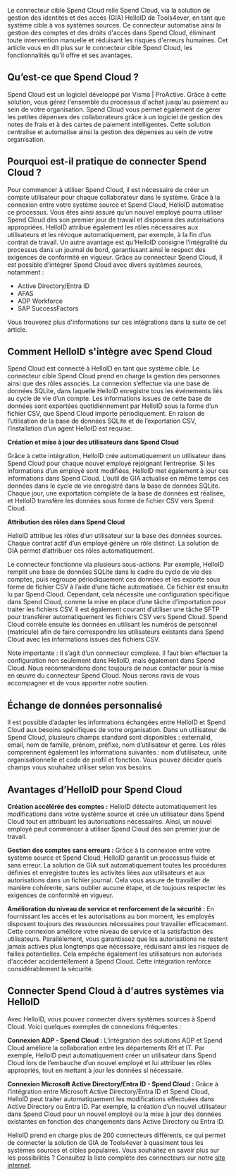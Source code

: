 Le connecteur cible Spend Cloud relie Spend Cloud, via la solution de gestion des identités et des accès (GIA) HelloID de Tools4ever, en tant que système cible à vos systèmes sources. Ce connecteur automatise ainsi la gestion des comptes et des droits d'accès dans Spend Cloud, éliminant toute intervention manuelle et réduisant les risques d'erreurs humaines. Cet article vous en dit plus sur le connecteur cible Spend Cloud, les fonctionnalités qu'il offre et ses avantages. 

## Qu’est-ce que Spend Cloud ?

Spend Cloud est un logiciel développé par Visma | ProActive. Grâce à cette solution, vous gérez l'ensemble du processus d'achat jusqu'au paiement au sein de votre organisation. Spend Cloud vous permet également de gérer les petites dépenses des collaborateurs grâce à un logiciel de gestion des notes de frais et à des cartes de paiement intelligentes. Cette solution centralise et automatise ainsi la gestion des dépenses au sein de votre organisation.

## Pourquoi est-il pratique de connecter Spend Cloud ?

Pour commencer à utiliser Spend Cloud, il est nécessaire de créer un compte utilisateur pour chaque collaborateur dans le système. Grâce à la connexion entre votre système source et Spend Cloud, HelloID automatise ce processus. Vous êtes ainsi assuré qu’un nouvel employé pourra utiliser Spend Cloud dès son premier jour de travail et disposera des autorisations appropriées.
HelloID attribue également les rôles nécessaires aux utilisateurs et les révoque automatiquement, par exemple, à la fin d’un contrat de travail. Un autre avantage est qu'HelloID consigne l’intégralité du processus dans un journal de bord, garantissant ainsi le respect des exigences de conformité en vigueur.
Grâce au connecteur Spend Cloud, il est possible d’intégrer Spend Cloud avec divers systèmes sources, notamment :

*	Active Directory/Entra ID
*	AFAS
*	ADP Workforce
*	SAP SuccessFactors

Vous trouverez plus d'informations sur ces intégrations dans la suite de cet article.

## Comment HelloID s'intègre avec Spend Cloud

Spend Cloud est connecté à HelloID en tant que système cible. Le connecteur cible Spend Cloud prend en charge la gestion des personnes ainsi que des rôles associés. La connexion s’effectue via une base de données SQLite, dans laquelle HelloID enregistre tous les événements liés au cycle de vie d’un compte. Les informations issues de cette base de données sont exportées quotidiennement par HelloID sous la forme d’un fichier CSV, que Spend Cloud importe périodiquement. En raison de l’utilisation de la base de données SQLite et de l’exportation CSV, l’installation d’un agent HelloID est requise.

**Création et mise à jour des utilisateurs dans Spend Cloud**

Grâce à cette intégration, HelloID crée automatiquement un utilisateur dans Spend Cloud pour chaque nouvel employé rejoignant l’entreprise. Si les informations d’un employé sont modifiées, HelloID met également à jour ces informations dans Spend Cloud. L’outil de GIA actualise en même temps ces données dans le cycle de vie enregistré dans la base de données SQLite. Chaque jour, une exportation complète de la base de données est réalisée, et HelloID transfère les données sous forme de fichier CSV vers Spend Cloud. 

**Attribution des rôles dans Spend Cloud**

HelloID attribue les rôles d’un utilisateur sur la base des données sources. Chaque contrat actif d’un employé génère un rôle distinct. La solution de GIA permet d’attribuer ces rôles automatiquement.

Le connecteur fonctionne via plusieurs sous-actions. Par exemple, HelloID remplit une base de données SQLite dans le cadre du cycle de vie des comptes, puis regroupe périodiquement ces données et les exporte sous forme de fichier CSV à l’aide d’une tâche automatisée. Ce fichier est ensuite lu par Spend Cloud. Cependant, cela nécessite une configuration spécifique dans Spend Cloud, comme la mise en place d’une tâche d’importation pour traiter les fichiers CSV. Il est également courant d’utiliser une tâche SFTP pour transférer automatiquement les fichiers CSV vers Spend Cloud. Spend Cloud corrèle ensuite les données en utilisant les numéros de personnel (matricule) afin de faire correspondre les utilisateurs existants dans Spend Cloud avec les informations issues des fichiers CSV.

Note importante : Il s’agit d’un connecteur complexe. Il faut bien effectuer la configuration non seulement dans HelloID, mais également dans Spend Cloud. Nous recommandons donc toujours de nous contacter pour la mise en œuvre du connecteur Spend Cloud. Nous serons ravis de vous accompagner et de vous apporter notre soutien.

## Échange de données personnalisé

Il est possible d’adapter les informations échangées entre HelloID et Spend Cloud aux besoins spécifiques de votre organisation. Dans un utilisateur de Spend Cloud, plusieurs champs standard sont disponibles : externalid, email, nom de famille, prénom, préfixe, nom d’utilisateur et genre. Les rôles comprennent également les informations suivantes : nom d’utilisateur, unité organisationnelle et code de profil et fonction. Vous pouvez décider quels champs vous souhaitez utiliser selon vos besoins.

## Avantages d’HelloID pour Spend Cloud

**Création accélérée des comptes :** HelloID détecte automatiquement les modifications dans votre système source et crée un utilisateur dans Spend Cloud tout en attribuant les autorisations nécessaires. Ainsi, un nouvel employé peut commencer à utiliser Spend Cloud dès son premier jour de travail.

**Gestion des comptes sans erreurs :** Grâce à la connexion entre votre système source et Spend Cloud, HelloID garantit un processus fluide et sans erreur. La solution de GIA suit automatiquement toutes les procédures définies et enregistre toutes les activités liées aux utilisateurs et aux autorisations dans un fichier journal. Cela vous assure de travailler de manière cohérente, sans oublier aucune étape, et de toujours respecter les exigences de conformité en vigueur.

**Amélioration du niveau de service et renforcement de la sécurité :** En fournissant les accès et les autorisations au bon moment, les employés disposent toujours des ressources nécessaires pour travailler efficacement. Cette connexion améliore votre niveau de service et la satisfaction des utilisateurs. Parallèlement, vous garantissez que les autorisations ne restent jamais actives plus longtemps que nécessaire, réduisant ainsi les risques de failles potentielles. Cela empêche également les utilisateurs non autorisés d'accéder accidentellement à Spend Cloud. Cette intégration renforce considérablement la sécurité. 

## Connecter Spend Cloud à d'autres systèmes via HelloID

Avec HelloID, vous pouvez connecter divers systèmes sources à Spend Cloud. Voici quelques exemples de connexions fréquentes :

**Connexion ADP - Spend Cloud :** L’intégration des solutions ADP et Spend Cloud améliore la collaboration entre les départements RH et IT. Par exemple, HelloID peut automatiquement créer un utilisateur dans Spend Cloud lors de l’embauche d’un nouvel employé et lui attribuer les rôles appropriés, tout en mettant à jour les données si nécessaire.

**Connexion Microsoft Active Directory/Entra ID - Spend Cloud :** Grâce à l’intégration entre Microsoft Active Directory/Entra ID et Spend Cloud, HelloID peut traiter automatiquement les modifications effectuées dans Active Directory ou Entra ID. Par exemple, la création d’un nouvel utilisateur dans Spend Cloud pour un nouvel employé ou la mise à jour des données existantes en fonction des changements dans Active Directory ou Entra ID. 

HelloID prend en charge plus de 200 connecteurs différents, ce qui permet de connecter la solution de GIA de Tools4ever à quasiment tous les systèmes sources et cibles populaires. Vous souhaitez en savoir plus sur les possibilités ? Consultez la liste complète des connecteurs sur notre <a href="https://www.tools4ever.fr/connecteurs/">site internet</a>.
